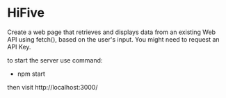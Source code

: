 # HiFive
 Create a web page that retrieves and displays data from an existing Web API using fetch(), based on the user's input. You might need to request an API Key.


to start the server use command: 

- npm start


then visit http://localhost:3000/

